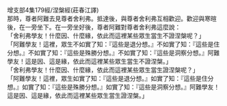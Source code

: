增支部4集179經/涅槃經(莊春江譯)  
那時，尊者阿難去見尊者舍利弗。抵達後，與尊者舍利弗互相歡迎。歡迎與寒暄後，在一旁坐下。在一旁坐好後，尊者阿難對尊者舍利弗這麼說：  
「舍利弗學友！什麼因、什麼緣，依此而這裡某些眾生當生不證涅槃呢？」  
「阿難學友！這裡，眾生不如實了知：『這些是退分想。』不如實了知：『這些是住分想。』不如實了知：『這些是殊勝分想。』不如實了知：『這些是洞察分想。』阿難學友！這是因、這是緣，依此而這裡某些眾生當生不證涅槃。」  
「舍利弗學友！什麼因、什麼緣，依此而這裡某些眾生當生證涅槃呢？」  
「阿難學友！這裡，眾生如實了知：『這些是退分想。』如實了知：『這些是住分想。』如實了知：『這些是殊勝分想。』如實了知：『這些是洞察分想。』阿難學友！這是因、這是緣，依此而這裡某些眾生當生證涅槃。」  
  
  
